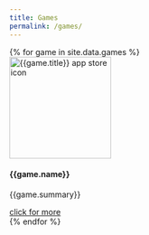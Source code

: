 ```yaml
---
title: Games
permalink: /games/
---
```


<div class="card-deck">
{% for game in site.data.games %}
  <div class="card">
    <img class="card-img-top" src="{{game.large_icon}}" alt="{{game.title}} app store icon" width="180px">
    <div class="card-block">
      <h4 class="card-title">{{game.name}}</h4>
      <p class="card-text">{{game.summary}}</p>
    </div>
    <div class="card-footer card-info">
      <a href="\games\{{game.title}}">click for more</a>
    </div>
  </div>
{% endfor %}
</div>
